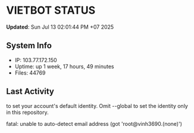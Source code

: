 # VIETBOT STATUS
**Updated**: Sun Jul 13 02:01:44 PM +07 2025

## System Info
- IP: 103.77.172.150
- Uptime: up 1 week, 17 hours, 49 minutes
- Files: 44769

## Last Activity

to set your account's default identity.
Omit --global to set the identity only in this repository.

fatal: unable to auto-detect email address (got 'root@vinh3690.(none)')
